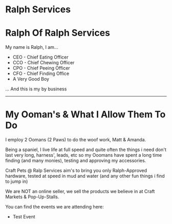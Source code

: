  # Ralph Services

# Ralph Of Ralph Services
My name is Ralph, I am...

 - CEO - Chief Eating Officer
 - CCO - Chief Chewing Officer
 - CPO - Chief Peeing Officer
 - CFO - Chief Finding Office
 - A Very Good Boy


... And this is my by business 

---
# My Ooman's & What I Allow Them To Do

I employ 2 Oomans (2 Paws) to do the woof work, Matt & Amanda.

Being a spaniel, I live life at full speed and quite often the things i need don't last very long, harness', leads, etc so my Ooomans have spent a long time finding (and many monies), testing and approving my accessories.

Craft Pets @ Ralp Services aim's to bring you only Ralph-Approved hardware, tested at speed in mud and water (and any other fun things i find to jump in)

We are NOT an online seller, we sell the products we believe in at Craft Markets & Pop-Up-Stalls.

You can find the events we are attending here:
 - Test Event

